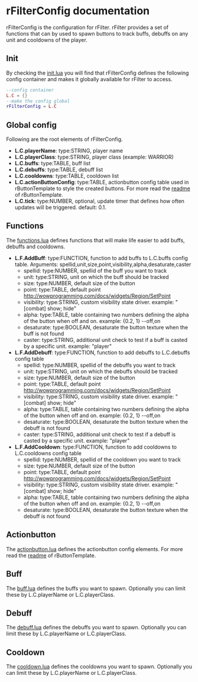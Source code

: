 # rFilterConfig documentation

rFilterConfig is the configuration for rFilter.
rFilter provides a set of functions that can by used to spawn buttons to track buffs, debuffs on any unit and cooldowns of the player.

## Init

By checking the [init.lua](https://github.com/zorker/rothui/blob/master/wow7.0/rFilterConfig/init.lua) you will find
that rFilterConfig defines the following config container and makes it globally available for rFilter to access.

```lua
--config container
L.C = {}
--make the config global
rFilterConfig = L.C
```

## Global config

Following are the root elements of rFilterConfig.

* **L.C.playerName**: type:STRING, player name
* **L.C.playerClass**: type:STRING, player class (example: WARRIOR)
* **L.C.buffs**: type:TABLE, buff list
* **L.C.debuffs**: type:TABLE, debuff list
* **L.C.cooldowns**: type:TABLE, cooldown list
* **L.C.actionButtonConfig**: type:TABLE, actionbutton config table used in rButtonTemplate to style the created buttons. For more read the [readme](https://github.com/zorker/rothui/blob/master/wow7.0/rButtonTemplate/README.me) of rButtonTemplate.
* **L.C.tick**: type:NUMBER, optional, update timer that defines how often updates will be triggered. default: 0.1.

## Functions

The [functions.lua](https://github.com/zorker/rothui/blob/master/wow7.0/rFilterConfig/functions.lua) defines functions that will make life easier to add buffs, debuffs and cooldowns.

* **L.F.AddBuff**: type:FUNCTION, function to add buffs to L.C.buffs config table. Arguments: spellid,unit,size,point,visibility,alpha,desaturate,caster
  * spellid: type:NUMBER, spellid of the buff you want to track
  * unit: type:STRING, unit on which the buff should be tracked
  * size: type:NUMBER, default size of the button
  * point: type:TABLE, default point http://wowprogramming.com/docs/widgets/Region/SetPoint
  * visibility: type:STRING, custom visibility state driver. example: "[combat] show; hide"
  * alpha: type:TABLE, table containing two numbers defining the alpha of the button when off and on. example: {0.2, 1} --off,on
  * desaturate: type:BOOLEAN, desaturate the button texture when the buff is not found
  * caster: type:STRING, additional unit check to test if a buff is casted by a specific unit. example: "player"
* **L.F.AddDebuff**: type:FUNCTION, function to add debuffs to L.C.debuffs config table
  * spellid: type:NUMBER, spellid of the debuffs you want to track
  * unit: type:STRING, unit on which the debuffs should be tracked
  * size: type:NUMBER, default size of the button
  * point: type:TABLE, default point http://wowprogramming.com/docs/widgets/Region/SetPoint
  * visibility: type:STRING, custom visibility state driver. example: "[combat] show; hide"
  * alpha: type:TABLE, table containing two numbers defining the alpha of the button when off and on. example: {0.2, 1} --off,on
  * desaturate: type:BOOLEAN, desaturate the button texture when the debuff is not found
  * caster: type:STRING, additional unit check to test if a debuff is casted by a specific unit. example: "player"
* **L.F.AddCooldown**: type:FUNCTION, function to add cooldowns to L.C.cooldowns config table
  * spellid: type:NUMBER, spellid of the cooldown you want to track
  * size: type:NUMBER, default size of the button
  * point: type:TABLE, default point http://wowprogramming.com/docs/widgets/Region/SetPoint
  * visibility: type:STRING, custom visibility state driver. example: "[combat] show; hide"
  * alpha: type:TABLE, table containing two numbers defining the alpha of the button when off and on. example: {0.2, 1} --off,on
  * desaturate: type:BOOLEAN, desaturate the button texture when the debuff is not found

## Actionbutton

The [actionbutton.lua](https://github.com/zorker/rothui/blob/master/wow7.0/rFilterConfig/actionbutton.lua) defines the actionbutton config elements. For more read the [readme](https://github.com/zorker/rothui/blob/master/wow7.0/rButtonTemplate/README.me) of rButtonTemplate.

## Buff

The [buff.lua](https://github.com/zorker/rothui/blob/master/wow7.0/rFilterConfig/buff.lua) defines the buffs you want to spawn. Optionally you can limit these by L.C.playerName or L.C.playerClass.

## Debuff

The [debuff.lua](https://github.com/zorker/rothui/blob/master/wow7.0/rFilterConfig/debuff.lua) defines the debuffs you want to spawn. Optionally you can limit these by L.C.playerName or L.C.playerClass.

## Cooldown

The [cooldown.lua](https://github.com/zorker/rothui/blob/master/wow7.0/rFilterConfig/cooldown.lua) defines the cooldowns you want to spawn. Optionally you can limit these by L.C.playerName or L.C.playerClass.